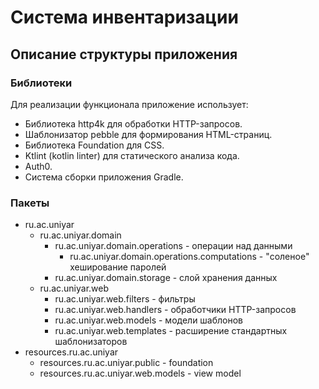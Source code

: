 # Система инвентаризации

## Описание структуры приложения

### Библиотеки
Для реализации функционала приложение использует:
* Библиотека http4k для обработки HTTP-запросов.
* Шаблонизатор pebble для формирования HTML-страниц.
* Библиотека Foundation для CSS.
* Ktlint (kotlin linter) для статического анализа кода.
* Auth0.
* Система сборки приложения Gradle.

### Пакеты
* ru.ac.uniyar
  * ru.ac.uniyar.domain
    * ru.ac.uniyar.domain.operations - операции над данными
      * ru.ac.uniyar.domain.operations.computations - "соленое" хеширование паролей
    * ru.ac.uniyar.domain.storage - слой хранения данных
  * ru.ac.uniyar.web
    * ru.ac.uniyar.web.filters - фильтры
    * ru.ac.uniyar.web.handlers - обработчики HTTP-запросов
    * ru.ac.uniyar.web.models - модели шаблонов
    * ru.ac.uniyar.web.templates - расширение стандартных шаблонизаторов
* resources.ru.ac.uniyar
  * resources.ru.ac.uniyar.public - foundation
  * resources.ru.ac.uniyar.web.models - view model 
